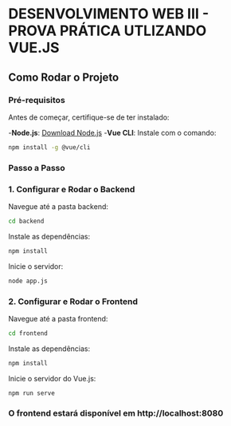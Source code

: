 # DESENVOLVIMENTO WEB III - PROVA PRÁTICA UTLIZANDO VUE.JS

## Como Rodar o Projeto


### Pré-requisitos

Antes de começar, certifique-se de ter instalado:

-**Node.js**: [Download Node.js](https://nodejs.org)
-**Vue CLI**: Instale com o comando:
```bash
npm install -g @vue/cli
````

### Passo a Passo
### 1. Configurar e Rodar o Backend
Navegue até a pasta backend:
```bash
cd backend
```

Instale as dependências:
```bash
npm install
```

Inicie o servidor:
```bash
node app.js
```

### 2. Configurar e Rodar o Frontend
Navegue até a pasta frontend:
```bash
cd frontend
```

Instale as dependências:
```bash
npm install
```
Inicie o servidor do Vue.js:
```bash
npm run serve
```

### O frontend estará disponível em http://localhost:8080
